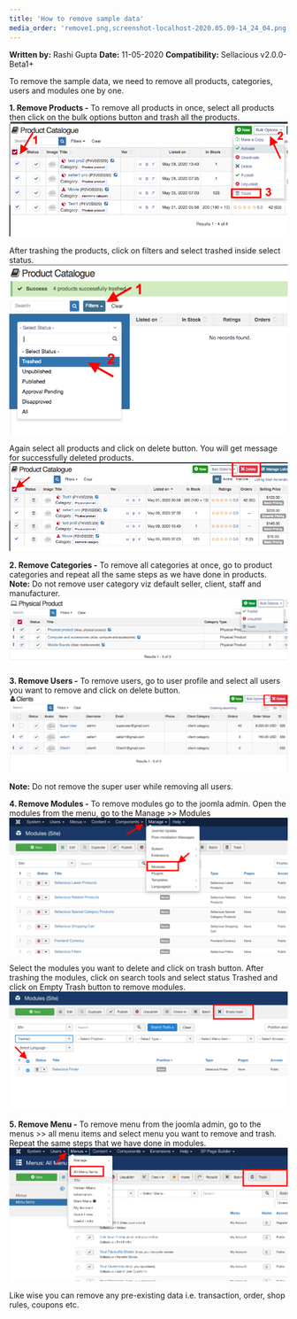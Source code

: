 ```yaml
---
title: 'How to remove sample data'
media_order: 'remove1.png,screenshot-localhost-2020.05.09-14_24_04.png,delete.png,categories.png,user.png,modules1.png,modules.png,sdc.png,menu.png'
---
```


**Written by:** Rashi Gupta
**Date:** 11-05-2020
**Compatibility:** Sellacious v2.0.0-Beta1+

To remove the sample data, we need to remove all products, categories, users and modules one by one. 

**1. Remove Products -** To remove all products in once, select all products then click on the bulk options button and trash all the products. 
![](remove1.png)

After trashing the products, click on filters and select trashed inside select status. 
![](screenshot-localhost-2020.05.09-14_24_04.png)

Again select all products and click on delete button. You will get message for successfully deleted products. 
![](delete.png)

**2. Remove Categories -** To remove all categories at once, go to product categories and repeat all the same steps as we have done in products.
**Note:** Do not remove user category viz default seller, client, staff and manufacturer.
![](categories.png)

**3. Remove Users -** To remove users, go to user profile and select all users you want to remove and click on delete button.
![](sdc.png)

**Note:** Do not remove the super user while removing all users.

**4. Remove Modules -** To remove modules go to the joomla admin. Open the modules from the menu, go to the Manage >> Modules 
![](modules1.png)

Select the modules you want to delete and click on trash button. After trashing the modules, click on search tools and select status Trashed and click on Empty Trash button to remove modules.
![](modules.png)

**5. Remove Menu -** To remove menu from the joomla admin, go to the menus >> all menu items and select menu you want to remove and trash. Repeat the same steps that we have done in modules.
![](menu.png)

Like wise you can remove any pre-existing data i.e. transaction, order, shop rules, coupons etc.

